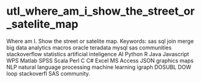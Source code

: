 # utl_where_am_i_show_the_street_or_satelite_map
Where am I. Show the street or satelite map. Keywords: sas sql join merge big data analytics macros oracle teradata mysql sas communities stackoverflow statistics artificial inteligence AI Python R Java Javascript WPS Matlab SPSS Scala Perl C C# Excel MS Access JSON graphics maps NLP natural language processing machine learning igraph DOSUBL DOW loop stackoverfl SAS community.

